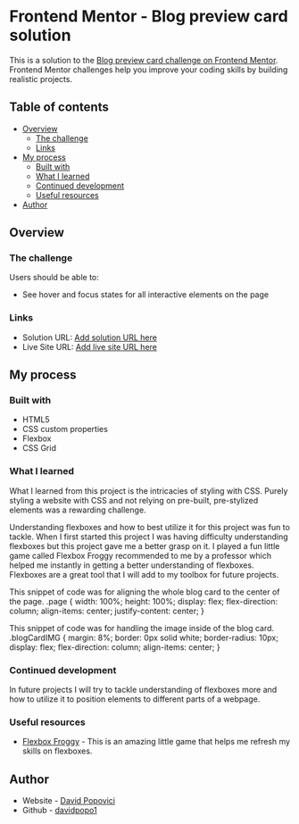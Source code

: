 # Frontend Mentor - Blog preview card solution

This is a solution to the [Blog preview card challenge on Frontend Mentor](https://www.frontendmentor.io/challenges/blog-preview-card-ckPaj01IcS). Frontend Mentor challenges help you improve your coding skills by building realistic projects. 

## Table of contents

- [Overview](#overview)
  - [The challenge](#the-challenge) 
  - [Links](#links)
- [My process](#my-process)
  - [Built with](#built-with)
  - [What I learned](#what-i-learned)
  - [Continued development](#continued-development)
  - [Useful resources](#useful-resources)
- [Author](#author)

## Overview

### The challenge

Users should be able to:

- See hover and focus states for all interactive elements on the page


### Links

- Solution URL: [Add solution URL here](https://your-solution-url.com)
- Live Site URL: [Add live site URL here](https://your-live-site-url.com)

## My process

### Built with

- HTML5
- CSS custom properties
- Flexbox
- CSS Grid

### What I learned

What I learned from this project is the intricacies of styling with CSS. Purely styling a website with CSS and not relying on pre-built, pre-stylized elements was a rewarding challenge.

Understanding flexboxes and how to best utilize it for this project was fun to tackle. When I first started this project I was having difficulty understanding flexboxes but this project gave me a better grasp on it. I played a fun little game called Flexbox Froggy recommended to me by a professor which helped me instantly in getting a better understanding of flexboxes. Flexboxes are a great tool that I will add to my toolbox for future projects. 

This snippet of code was for aligning the whole blog card to the center of the page.
.page {
      width: 100%;
      height: 100%;
      display: flex;
      flex-direction: column;
      align-items: center;
      justify-content: center;
    }


This snippet of code was for handling the image inside of the blog card.
.blogCardIMG {
      margin: 8%;
      border: 0px solid white;
      border-radius: 10px;
      display: flex;
      flex-direction: column;
      align-items: center;
    }

### Continued development

In future projects I will try to tackle understanding of flexboxes more and how to utilize it to position elements to different parts of a webpage.

### Useful resources

- [Flexbox Froggy](https://flexboxfroggy.com/) - This is an amazing little game that helps me refresh my skills on flexboxes. 

## Author

- Website - [David Popovici](https://www.your-site.com)
- Github - [davidpopo1](https://github.com/davidpopo1)
